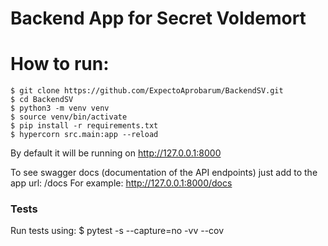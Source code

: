# Backend App for Secret Voldemort


# How to run:
    $ git clone https://github.com/ExpectoAprobarum/BackendSV.git
    $ cd BackendSV
    $ python3 -m venv venv
    $ source venv/bin/activate
    $ pip install -r requirements.txt
    $ hypercorn src.main:app --reload
By default it will be running on http://127.0.0.1:8000

To see swagger docs (documentation of the API endpoints) just add to the app url: /docs
For example: http://127.0.0.1:8000/docs

### Tests
Run tests using:
    $ pytest -s --capture=no -vv --cov
